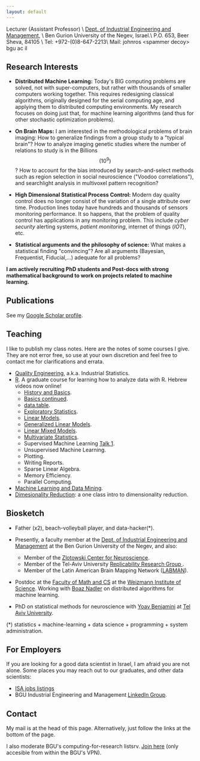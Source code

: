 ```yaml
---
layout: default
---
```


Lecturer (Assistant Professor) \\
[Dept. of Industrial Engineering and Management](http://in.bgu.ac.il/engn/iem/Pages/default.aspx), \\
Ben Gurion University of the Negev, Israel.\\
P.O. 653, Beer Sheva, 84105 \\
Tel: +972-(0)8-647-2213\\
Mail: johnros \<spammer decoy\> bgu ac il



## Research Interests

- __Distributed Machine Learning:__
Today's BIG computing problems are solved, not with super-computers, but rather with thousands of smaller computers working together. 
This requires redesigning classical algorithms, originally designed for the serial computing age, and applying them to distributed computing environments. 
My research focuses on doing just that, for machine learning algorithms (and thus for other stochastic optimization problems).


- __On Brain Maps:__
I am interested in the methodological problems of brain imaging:
How to generalize findings from a group study to a "typical brain"? 
How to analyze imaging genetic studies where the number of relations to study is in the Billions $$(10^9)$$? 
How to account for the bias introduced by search-and-select methods such as region selection in social neuroscience ("Voodoo correlations"), and searchlight analysis in multivoxel pattern recognition?

- __High Dimensional Statistical Process Control:__
Modern day quality control does no longer consist of the variation of a single attribute over time. Production lines today have hundreds and thousands of sensors monitoring performance. 
It so happens, that the problem of quality control has applications in any monitoring problem. 
This include _cyber security_ alerting systems, _patient monitoring_, internet of things (_IOT_), etc.

- __Statistical arguments and the philosophy of science:__
What makes a statistical finding "convincing"? Are all arguments (Bayesian, Frequentist, Fiducial,...) adequate for all problems? 



__I am actively recruiting PhD students and Post-docs with strong mathematical background to work on projects related to machine learning.__




## Publications
See my [Google Scholar profile](https://scholar.google.co.il/citations?user=0Tl5z3QAAAAJ&hl=en).


## Teaching

I like to publish my class notes. Here are the notes of some courses I give. They are not error free, so use at your own discretion and feel free to contact me for clarifications and errata. 

- [Quality Engineering](https://github.com/johnros/qualityEngineering/blob/master/Class_notes/notes.pdf), a.k.a. Industrial Statistics.
- [R](http://www.john-ros.com/Rcourse/). A graduate course for learning how to analyze data with R. Hebrew videos now online!
    - [History and Basics](https://testblue.bgu.ac.il/playback/presentation/2.0/playback.html?meetingId=216cee520eef48a479ec8a39b15d360fa09a5c9b-1584003608377).
    - [Basics continued](https://zoom.us/rec/share/2-1fMpzp-E1IU4nk5EXyXPF5Gtj8T6a81nRL-KELxU53yd_aMopZzIR8bz6YuFPm).
    - [data.table](https://zoom.us/rec/play/vpwkc-Cu_T83GIfDtASDBvN_W9W5e6ys1SQZ_qULzh68UHBXNleiNbRGMOfd5Wf0m-bADMIkFgJIeAuH).
    - [Exploratory Statistics](https://zoom.us/rec/play/6JwrJrj5p2o3GtzAswSDU6cqW9XoeKKshidI8_Reyki9BiVQNlqgb-NBa-MezXQacgRb5ouut3vJx4Tw).
    - [Linear Models](https://zoom.us/rec/share/-pFLDbv-73JIZ7PAtxvuQJAjDKDXaaa81ycZ-fFYzh1TxxiU1bVOi2Ik8n1u_Uah).
    - [Generalized Linear Models](https://zoom.us/rec/share/2s9Wdq_t8V1JQq_M7nPkBL4MEaDmX6a8gCIXqfYFyhmT22T5W8CO9__-3uEayMX2?startTime=1587631388000).
    - [Linear Mixed Models](https://zoom.us/rec/share/49Z2ca_cqWNIfc-Qwn7PZpF8F4PdT6a823QY-fIIyx49BOk2rSYoBgol1AaKyETe?startTime=1588234707000).
    - [Multivariate Statistics](https://zoom.us/rec/share/1MpXf_bfp0VLHKf00xvyfaseRt_YT6a8hnRL8_oJzkq50PSitxmTkVqxDYh_KA_3?startTime=1588840036000).
    - Supervised Machine Learning [Talk 1](https://zoom.us/rec/share/z_1NN5XBz0RLXpWQ-GXHfrZiBr3Oeaa80CEW-_IFmUsADKKI4fFc0fJmA-tuHOnM?startTime=1589444354000).
    - Unsupervised Machine Learning.
    - Plotting.
    - Writing Reports.
    - Sparse Linear Algebra.
    - Memory Efficiency.
    - Parallel Computing.
- [Machine Learning and Data Mining](https://github.com/johnros/Intro2R).
- [Dimesionality Reduction](https://github.com/johnros/dim_reduce): a one class intro to dimensionality reduction. 

## Biosketch

- Father (x2), beach-volleyball player, and data-hacker(*).  

- Presently, a faculty member at the [Dept. of Industrial Engineering and Management](http://in.bgu.ac.il/engn/iem/Pages/default.aspx) at the Ben Gurion University of the Negev, and also:
    - Member of the [Zlotowski Center for Neuroscience](http://in.bgu.ac.il/en/zlotowski/Pages/default.aspx).
    - Member of the Tel-Aviv University [Replicability Research Group ](http://www3.tau.ac.il/replicability/index.php).
    - Member of the Latin American Brain Mapping Network ([LABMAN](http://www.labman.org/)).

- Postdoc at the [Faculty of Math and CS](http://wws.weizmann.ac.il/math/) at the [Weizmann Institute of Science](http://www.weizmann.ac.il/). 
Working with [Boaz Nadler](http://www.wisdom.weizmann.ac.il/~nadler/) on distributed algorithms for machine learning. 

- PhD on statistical methods for neuroscience with [Yoav Benjamini](http://www.math.tau.ac.il/~ybenja/) at [Tel Aviv University](https://english.tau.ac.il/). 

(*) statistics + machine-learning + data science + programming + system administration. 





## For Employers

If you are looking for a good data scientist in Israel, I am afraid you are not alone.
Some places you may reach out to our graduates, and other data scientists:

- [ISA jobs listings](https://groups.google.com/forum/#!forum/isa-jobs)
- BGU Industrial Engineering and Management [LinkedIn Group](https://www.linkedin.com/groups/10320550).




## Contact

My mail is at the head of this page. Alternatively, just follow the links at the bottom of the page.

I also moderate BGU's computing-for-research listsrv.
[Join here](http://lists.bgu.ac.il/mailman/listinfo/research.computing) (only accesible from within the BGU's VPN).

